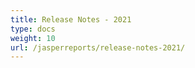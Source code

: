 ```yaml
---
title: Release Notes - 2021
type: docs
weight: 10
url: /jasperreports/release-notes-2021/
---
```



